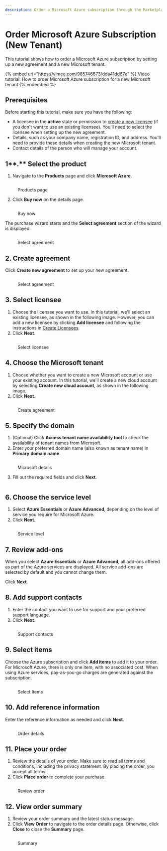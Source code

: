 ```yaml
---
description: Order a Microsoft Azure subscription through the Marketplace Platform.
---
```


# Order Microsoft Azure Subscription (New Tenant)

This tutorial shows how to order a Microsoft Azure subscription by setting up a new agreement and a new Microsoft tenant.

{% embed url="https://vimeo.com/985746673/dda41dd67e" %}
Video tutorial: How to order Microsoft Azure subscription for a new Microsoft tenant
{% endembed %}

## Prerequisites

Before starting this tutorial, make sure you have the following:

* A licensee in the **active** state or permission to [create a new licensee](../../../modules/settings/licensees/create-licensees.md) (if you don't want to use an existing licensee). You'll need to select the licensee when setting up the new agreement.&#x20;
* Details, such as your company name, registration ID, and address. You'll need to provide these details when creating the new Microsoft tenant.
* Contact details of the person who will manage your account.&#x20;

## 1**.** Select the product <a href="#id-1.-launch-the-purchase-wizard" id="id-1.-launch-the-purchase-wizard"></a>

1. Navigate to the **Products** page and click **Microsoft Azure**.&#x20;

<figure><img src="../../../.gitbook/assets/Azure (1).png" alt=""><figcaption><p>Products page</p></figcaption></figure>

2. Click **Buy now** on the details page.

<figure><img src="../../../.gitbook/assets/Azure BuyNow.png" alt=""><figcaption><p>Buy now</p></figcaption></figure>

The purchase wizard starts and the **Select agreement** section of the wizard is displayed.

<figure><img src="../../../.gitbook/assets/image (1) (1) (1) (1) (1) (1) (1).png" alt=""><figcaption><p>Select agreement</p></figcaption></figure>

## 2. Create agreement

Click **Create new agreement** to set up your new agreement.

<figure><img src="../../../.gitbook/assets/image (2) (1) (1) (1).png" alt=""><figcaption><p>Select agreement</p></figcaption></figure>

## 3. Select licensee

1. Choose the licensee you want to use. In this tutorial, we'll select an existing licensee, as shown in the following image. However, you can add a new licensee by clicking **Add licensee** and following the instructions in [Create Licensees](../../../modules/settings/licensees/create-licensees.md).
2. Click **Next**.&#x20;

<figure><img src="../../../.gitbook/assets/image (3) (1) (1).png" alt=""><figcaption><p>Select licensee</p></figcaption></figure>

## 4. Choose the Microsoft tenant

1. Choose whether you want to create a new Microsoft account or use your existing account. In this tutorial, we'll create a new cloud account by selecting **Create new cloud account**, as shown in the following image.
2. Click **Next**.

<figure><img src="../../../.gitbook/assets/image (4) (1) (1).png" alt=""><figcaption><p>Create agreement</p></figcaption></figure>

## 5. Specify the domain

1. (Optional) Click **Access tenant name availability tool** to check the availability of tenant names from Microsoft.
2. Enter your preferred domain name (also known as tenant name) in **Primary** **domain name**.&#x20;

<figure><img src="../../../.gitbook/assets/image (5) (1).png" alt=""><figcaption><p>Microsoft details</p></figcaption></figure>

3. Fill out the required fields and click **Next**.

<figure><img src="../../../.gitbook/assets/image (6) (1).png" alt=""><figcaption></figcaption></figure>

## 6. Choose the service level

1. Select **Azure Essentials** or **Azure Advanced**, depending on the level of service you require for Microsoft Azure.&#x20;
2. Click **Next**.

<figure><img src="../../../.gitbook/assets/image (8) (1).png" alt=""><figcaption><p>Service level</p></figcaption></figure>

## 7. Review add-ons

When you select **Azure Essentials** or **Azure Advanced**, all add-ons offered as part of the Azure services are displayed. All service add-ons are selected by default and you cannot change them.&#x20;

Click **Next**.

## 8. Add support contacts

1. Enter the contact you want to use for support and your preferred support language.&#x20;
2. Click **Next**.

<figure><img src="../../../.gitbook/assets/image (9) (1).png" alt=""><figcaption><p>Support contacts</p></figcaption></figure>

## 9. Select items

Choose the Azure subscription and click **Add items** to add it to your order. For Microsoft Azure, there is only one item, with no associated cost. When using Azure services, pay-as-you-go charges are generated against the subscription.

<figure><img src="../../../.gitbook/assets/image (10) (1).png" alt=""><figcaption><p>Select Items</p></figcaption></figure>

## 10. Add reference information

Enter the reference information as needed and click **Next**.

<figure><img src="../../../.gitbook/assets/image (11) (1).png" alt=""><figcaption><p>Order details</p></figcaption></figure>

## 11. Place your order

1. Review the details of your order. Make sure to read all terms and conditions, including the privacy statement. By placing the order, you accept all terms.
2. Click **Place order** to complete your purchase.

<figure><img src="../../../.gitbook/assets/image (12) (1).png" alt=""><figcaption><p>Review order</p></figcaption></figure>

## 12. View order summary

1. Review your order summary and the latest status message.
2. Click **View Order** to navigate to the order details page. Otherwise, click **Close** to close the **Summary** page.

<figure><img src="../../../.gitbook/assets/image (13) (1).png" alt=""><figcaption><p>Summary</p></figcaption></figure>
